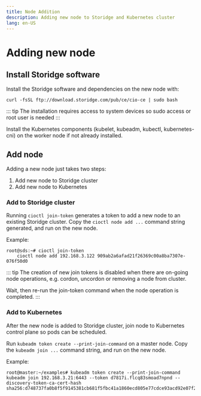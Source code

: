 ```yaml
---
title: Node Addition
description: Adding new node to Storidge and Kubernetes cluster  
lang: en-US
---
```


# Adding new node

<h2>Install Storidge software</h2>

Install the Storidge software and dependencies on the new node with:

```
curl -fsSL ftp://download.storidge.com/pub/ce/cio-ce | sudo bash
```

::: tip
The installation requires access to system devices so sudo access or root user is needed
:::

Install the Kubernetes components (kubelet, kubeadm, kubectl, kubernetes-cni) on the worker node if not already installed.

<h2>Add node</h2>

Adding a new node just takes two steps:
1. Add new node to Storidge cluster
2. Add new node to Kubernetes

<h3>Add to Storidge cluster</h3>

Running `cioctl join-token` generates a token to add a new node to an existing Storidge cluster. Copy the `cioctl node add ...` command string generated, and run on the new node.

Example:
```
root@sds:~# cioctl join-token
    cioctl node add 192.168.3.122 909ab2a6afad21f26369c00a8ba7307e-076f50d0
```

::: tip
The creation of new join tokens is disabled when there are on-going node operations, e.g. cordon, uncordon or removing a node from cluster.

Wait, then re-run the join-token command when the node operation is completed.
:::

<h3>Add to Kubernetes</h3>

After the new node is added to Storidge cluster, join node to Kubernetes control plane so pods can be scheduled.

Run `kubeadm token create --print-join-command` on a master node. Copy the `kubeadm join ...` command string, and run on the new node.

Example:
```
root@master:~/examples# kubeadm token create --print-join-command
kubeadm join 192.168.3.21:6443 --token d7817i.flcq83smoad7npnd --discovery-token-ca-cert-hash sha256:d748737fa0b8f5f9145381cb681f5fbc41a1860ecd805e77cdce93acd92e07f2
```
